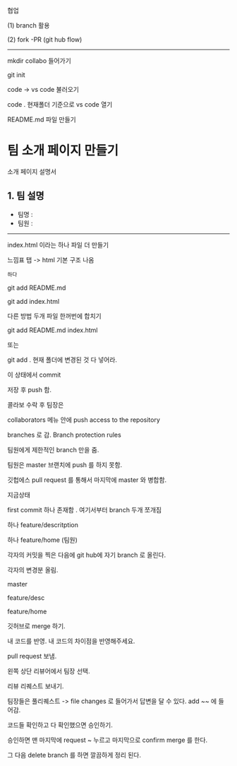 협업

(1) branch 활용

(2) fork -PR (git hub flow)

------

mkdir collabo 들어가기

git init

code -> vs code 불러오기

code . 현재폴더 기준으로 vs code 열기

README.md 파일 만들기

# 팀 소개 페이지 만들기

소개 페이지 설명서

## 1. 팀 설명

- 팀명 :
- 팀원 :

------

index.html 이라는 하나 파일 더 만들기

느낌표 탭 -> html 기본 구조 나옴

```
하다
```

git add README.md

git add index.html

다른 방법 두개 파일 한꺼번에 합치기

git add README.md index.html

또는

git add . 현재 폴더에 변경된 것 다 넣어라.

이 상태에서 commit

저장 후 push 함.

콜라보 수락 후 팀장은

collaborators 메뉴 안에 push access to the repository

branches 로 감. Branch protection rules

팀원에게 제한적인 branch 만을 줌.

팀원은 master 브랜치에 push 를 하지 못함.

깃헙에스 pull request 를 통해서 마지막에 master 와 병합함.

지금상태

first commit 하나 존재함 . 여기서부터 branch 두개 쪼개짐

하나 feature/descritption

하나 feature/home (팀원)

각자의 커밋을 찍은 다음에 git hub에 자기 branch 로 올린다.

각자의 변경분 올림.

master

feature/desc

feature/home

깃허브로 merge 하기.

내 코드를 반영. 내 코드의 차이점을 반영해주세요.

pull request 보냄.

왼쪽 상단 리뷰어에서 팀장 선택.

리뷰 리퀘스트 보내기.

팀장들은 풀리퀘스트 -> file changes 로 들어가서 답변을 달 수 있다. add ~~ 에 들어감.

코드들 확인하고 다 확인했으면 승인하기.

승인하면 맨 마지막에 request ~ 누르고 마지막으로 confirm merge 를 한다.

그 다음 delete branch 를 하면 깔끔하게 정리 된다.